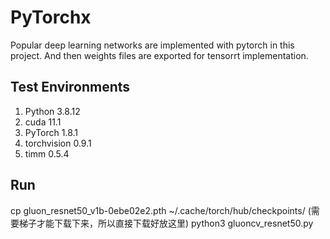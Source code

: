# PyTorchx

Popular deep learning networks are implemented with pytorch in this project. And then weights files are exported for tensorrt implementation.

## Test Environments
1. Python 3.8.12
2. cuda 11.1
3. PyTorch 1.8.1
4. torchvision 0.9.1
5. timm 0.5.4
## Run
cp gluon_resnet50_v1b-0ebe02e2.pth ~/.cache/torch/hub/checkpoints/  (需要梯子才能下载下来，所以直接下载好放这里)
python3 gluoncv_resnet50.py

```

